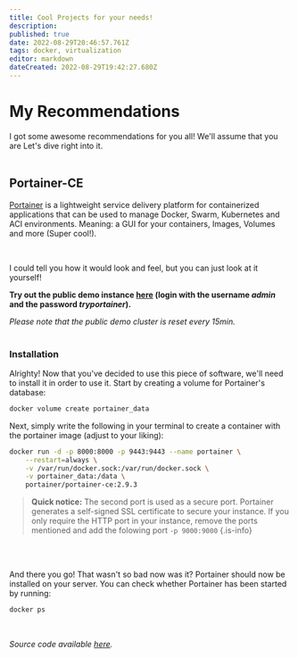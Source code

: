 ```yaml
---
title: Cool Projects for your needs!
description: 
published: true
date: 2022-08-29T20:46:57.761Z
tags: docker, virtualization
editor: markdown
dateCreated: 2022-08-29T19:42:27.680Z
---
```


# My Recommendations

I got some awesome recommendations for you all! We'll assume that you are Let's dive right into it.
<br />
<br />

## Portainer-CE

[Portainer](https://www.portainer.io/) is a lightweight service delivery platform for containerized applications that can be used to manage Docker, Swarm, Kubernetes and ACI environments. Meaning: a GUI for your containers, Images, Volumes and more (Super cool!).

<br />

I could tell you how it would look and feel, but you can just look at it yourself!

**Try out the public demo instance [here](http://demo.portainer.io/) 
(login with the username _admin_ and the password _tryportainer_).**

*Please note that the public demo cluster is reset every 15min.*
<br />
<br />

### Installation
Alrighty! Now that you've decided to use this piece of software, we'll need to install it in order to use it. 
Start by creating a volume for Portainer's database:
<br />

```bash 
docker volume create portainer_data
```

Next, simply write the following in your terminal to create a container with the portainer image (adjust to your liking):
<br />

```bash
docker run -d -p 8000:8000 -p 9443:9443 --name portainer \
    --restart=always \
    -v /var/run/docker.sock:/var/run/docker.sock \
    -v portainer_data:/data \
    portainer/portainer-ce:2.9.3
``` 

> **Quick notice:**
The second port is used as a secure port. Portainer generates a self-signed SSL certificate to secure your instance. 
If you only require the HTTP port in your instance, remove the ports mentioned and add the folowing port
`-p 9000:9000`
{.is-info}

<br />
<br />

And there you go! That wasn't so bad now was it?
Portainer should now be installed on your server. You can check whether Portainer has been started by running:

```bash
docker ps
```

<br />

*Source code available [here](https://github.com/portainer/portainer).*